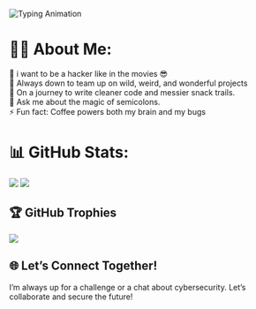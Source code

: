 ![Typing Animation](https://readme-typing-svg.herokuapp.com?font=Fira+Code&size=30&color=FFF¢er=true&vCenter=true&width=500&lines=Hello,I+am+Nguyen+Thi+Dieu)

# 🙋‍♀️ About Me:
🔭 i want to be a hacker like in the movies 😎 <br>
🐧 Always down to team up on wild, weird, and wonderful projects<br>
🌱 On a journey to write cleaner code and messier snack trails. <br>
💬 Ask me about the magic of semicolons.<br>
⚡ Fun fact: Coffee powers both my brain and my bugs<br>

# 📊 GitHub Stats:
![](https://github-readme-stats.vercel.app/api?username=zyond26&theme=merko&hide_border=false&include_all_commits=false&count_private=false)
![](https://github-readme-stats.vercel.app/api/top-langs/?username=zyond26&theme=merko&hide_border=false&include_all_commits=dalse&count_private=true&layout=compact)

## 🏆 GitHub Trophies
![](https://github-profile-trophy.vercel.app/?username=zyond26&theme=onedark&no-frame=false&no-bg=false&margin-w=4)

## 🌐 Let’s Connect Together!
I’m always up for a challenge or a chat about cybersecurity. Let’s collaborate and secure the future! 

